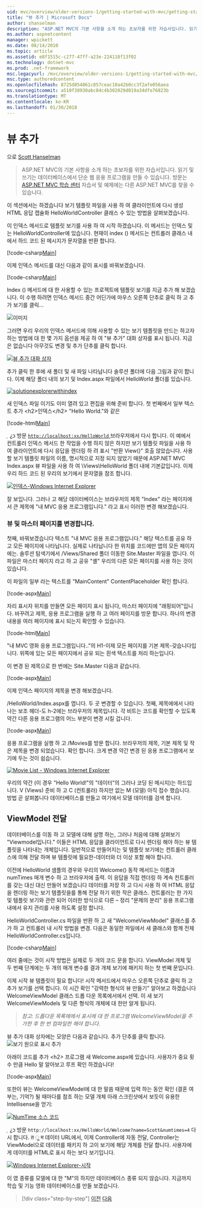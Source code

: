 ```yaml
---
uid: mvc/overview/older-versions-1/getting-started-with-mvc/getting-started-with-mvc-part3
title: "뷰 추가 | Microsoft Docs"
author: shanselman
description: "ASP.NET MVC의 기본 사항을 소개 하는 초보자를 위한 자습서입니다. 읽기 및 쓰기는 데이터베이스에서 단순 웹 응용 프로그램을 만듭니다."
ms.author: aspnetcontent
manager: wpickett
ms.date: 08/14/2010
ms.topic: article
ms.assetid: e8f1515c-c277-47ff-a23e-224118f13f02
ms.technology: dotnet-mvc
ms.prod: .net-framework
msc.legacyurl: /mvc/overview/older-versions-1/getting-started-with-mvc/getting-started-with-mvc-part3
msc.type: authoredcontent
ms.openlocfilehash: 8725d054861c857ceac10a42b0cc3f2afe056aea
ms.sourcegitcommit: a510f38930abc84c4b302029d019a34dfe76823b
ms.translationtype: MT
ms.contentlocale: ko-KR
ms.lasthandoff: 01/30/2018
---
```

<a name="adding-a-view"></a>뷰 추가
====================
으로 [Scott Hanselman](https://github.com/shanselman)

> ASP.NET MVC의 기본 사항을 소개 하는 초보자를 위한 자습서입니다. 읽기 및 쓰기는 데이터베이스에서 단순 웹 응용 프로그램을 만들 수 있습니다. 방문는 [ASP.NET MVC 학습 센터](../../../index.md) 자습서 및 예제에는 다른 ASP.NET MVC를 찾을 수 있습니다.


이 섹션에서는 하겠습니다 보기 템플릿 파일을 사용 하 여 클라이언트에 다시 생성 HTML 응답 캡슐화 HelloWorldController 클래스 수 있는 방법을 살펴보겠습니다.

이 인덱스 메서드로 템플릿 보기를 사용 하 여 시작 하겠습니다. 이 메서드는 인덱스 및는 HelloWorldController에 있습니다. 현재이 index () 메서드는 컨트롤러 클래스 내에서 하드 코드 된 메시지가 문자열을 반환 합니다.

[!code-csharp[Main](getting-started-with-mvc-part3/samples/sample1.cs)]

이제 인덱스 메서드를 대신 다음과 같이 표시를 바꿔보겠습니다.

[!code-csharp[Main](getting-started-with-mvc-part3/samples/sample2.cs)]

Index () 메서드에 대 한 사용할 수 있는 프로젝트에 템플릿 보기를 지금 추가 해 보겠습니다. 이 수행 하려면 인덱스 메서드 중간 어딘가에 마우스 오른쪽 단추로 클릭 하 고 추가 보기를 클릭...

![이미지](getting-started-with-mvc-part3/_static/image1.png)

그러면 우리 우리의 인덱스 메서드에 의해 사용할 수 있는 보기 템플릿을 만드는 하고자 하는 방법에 대 한 몇 가지 옵션을 제공 하 여 "뷰 추가" 대화 상자를 표시 됩니다. 지금은 없습니다 아무것도 변경 및 추가 단추를 클릭 합니다.

[![뷰 추가 대화 상자](getting-started-with-mvc-part3/_static/image3.png)](getting-started-with-mvc-part3/_static/image2.png)

추가 클릭 한 후에 새 폴더 및 새 파일 나타납니다 솔루션 폴더에 다음 그림과 같이 합니다. 이제 해당 폴더 내의 보기 및 Index.aspx 파일에서 HelloWorld 폴더를 있습니다.

[![solutionexplorerwithindex](getting-started-with-mvc-part3/_static/image5.png)](getting-started-with-mvc-part3/_static/image4.png)

새 인덱스 파일 이기도 이미 열려 있고 편집을 위해 준비 합니다. 첫 번째에서 일부 텍스트 추가 &lt;h2&gt;인덱스&lt;/h2&gt; "Hello World."와 같은

[!code-html[Main](getting-started-with-mvc-part3/samples/sample3.html)]

ְ ְ ¿כ 방문 [ `http://localhost:xx/HelloWorld` ](http://localhostxx) 브라우저에서 다시 합니다. 이 예에서 컨트롤러 인덱스 메서드 한 작업을 수행 하지 않은 하지만 보기 템플릿 파일을 사용 하 여 클라이언트에 다시 응답을 렌더링 하 려 표시 "반환 View()" 호출 않았습니다. 사용할 보기 템플릿 파일의 이름, 명시적으로 지정 되지 않았기 때문에 ASP.NET MVC Index.aspx 뷰 파일을 사용 하 여 \Views\HelloWorld 폴더 내에 기본값입니다. 이제 우리 하드 코드 된 우리의 보기에서 문자열을 참조 합니다.

[![인덱스-Windows Internet Explorer](getting-started-with-mvc-part3/_static/image7.png)](getting-started-with-mvc-part3/_static/image6.png)

잘 보입니다. 그러나 고 해당 데이터베이스는 브라우저의 제목 "Index" 라는 페이지에서 큰 제목에 "내 MVC 응용 프로그램입니다." 라고 표시 이러한 변경 해보겠습니다.

### <a name="changing-views-and-master-pages"></a>뷰 및 마스터 페이지를 변경합니다.

첫째, 바꿔보겠습니다 텍스트 "내 MVC 응용 프로그램입니다." 해당 텍스트를 공유 하 고 모든 페이지에 나타납니다. 실제로 나타납니다 한 위치를 코드에만 앱의 모든 페이지에는. 솔루션 탐색기에서 /Views/Shared 폴더 이동한 Site.Master 파일을 엽니다. 이 파일은 마스터 페이지 라고 하 고 공유 "셸" 우리의 다른 모든 페이지를 사용 하는 것이 있습니다.

이 파일의 일부 라는 텍스트를 "MainContent" ContentPlaceholder 확인 합니다.

[!code-aspx[Main](getting-started-with-mvc-part3/samples/sample4.aspx)]

자리 표시자 위치를 만들면 모든 페이지 표시 됩니다, 마스터 페이지에 "래핑되어"입니다. 바꾸려고 제목, 응용 프로그램을 실행 하 고 여러 페이지를 방문 합니다. 하나의 변경 내용을 여러 페이지에 표시 되는지 확인할 수 있습니다.

[!code-html[Main](getting-started-with-mvc-part3/samples/sample5.html)]

"내 MVC 영화 응용 프로그램입니다.."의 H1-이제 모든 페이지를 기본 제목-갖습니다입니다. 위쪽에 있는 모든 페이지에서 공유 되는 흰색 텍스트를 처리 하는입니다.

이 변경 된 제목으로 한 번에는 Site.Master 다음과 같습니다.

[!code-aspx[Main](getting-started-with-mvc-part3/samples/sample6.aspx)]

이제 인덱스 페이지의 제목을 변경 해보겠습니다.

/HelloWorld/Index.aspx를 엽니다. 두 곳 변경할 수 있습니다. 첫째, 제목에에서 나타나는 보조 헤더-도 h-2에는 브라우저의 제목입니다. 각 비트는 코드를 확인할 수 있도록 약간 다른 응용 프로그램의 어느 부분이 변경 시킬 겁니다.

[!code-aspx[Main](getting-started-with-mvc-part3/samples/sample7.aspx)]

응용 프로그램을 실행 하 고 /Movies를 방문 합니다. 브라우저의 제목, 기본 제목 및 작은 제목을 변경 되었습니다. 확인 합니다. 크게 변경 약간 변경 된 응용 프로그램에서 보기에 두는 것이 쉽습니다.

[![Movie List - Windows Internet Explorer](getting-started-with-mvc-part3/_static/image9.png)](getting-started-with-mvc-part3/_static/image8.png)

우리의 약간 (이 경우 "Hello World!"의 "데이터"의 그러나 코딩 된 메시지)는 하드입니다. V (Views) 준비 하 고 C (컨트롤러) 하지만 없는 M (모델) 아직 접수 했습니다. 방법 곧 살펴봅니다 데이터베이스를 만들고 여기에서 모델 데이터를 검색 합니다.

## <a name="passing-a-viewmodel"></a>ViewModel 전달

데이터베이스를 이동 하 고 모델에 대해 설명 하는, 그러나 처음에 대해 살펴보기 "Viewmodel입니다." 이들은 HTML 응답을 클라이언트로 다시 렌더링 해야 하는 뷰 템플릿을 나타내는 개체입니다. 일반적으로 만들어지는 및 템플릿 보기에는 컨트롤러 클래스에 의해 전달 하며 뷰 템플릿에 필요한-데이터와 더 이상 포함 해야 합니다.

이전에 HelloWorld 샘플의 경우와 우리의 Welcome() 동작 메서드는 이름과 numTimes 매개 변수 하 고 브라우저에 출력. 이 응답을 직접 렌더링 하 계속 컨트롤러를 갖는 대신 대신 만들어 보겠습니다 데이터를 저장 하 고 다시 사용 하 여 HTML 응답을 렌더링 하는 보기 템플릿을를 통해 전달 하기 위한 작은 클래스. 컨트롤러는 한 가지 및 템플릿 보기와 관련 되어 이러한 방식으로 다른 – 정리 "문제의 분리" 응용 프로그램 내에서 유지 관리를 사용 하도록 설정 합니다.

HelloWorldController.cs 파일을 반환 하 고 새 "WelcomeViewModel" 클래스를 추가 하 고 컨트롤러 내 시작 방법을 변경. 다음은 동일한 파일에서 새 클래스와 함께 전체 HelloWorldController.cs입니다.

[!code-csharp[Main](getting-started-with-mvc-part3/samples/sample8.cs)]

여러 줄에는 것이 시작 방법은 실제로 두 개의 코드 문을 합니다. ViewModel 개체 및 두 번째 단계에는 두 개의 매개 변수를 결과 개체 보기에 패키지 하는 첫 번째 문입니다.

이제 시작 뷰 템플릿이 필요 합니다! 시작 메서드에서 마우스 오른쪽 단추로 클릭 하 고 추가 보기를 선택 합니다. 이 시간 확인 "강력한 형식의 뷰 만들기" 알아보고 하겠습니다 WelcomeViewModel 클래스 드롭 다운 목록에서에서 선택. 이 새 보기 WelcomeViewModels 및 다른 형식의 개체에 대 한만 알게 됩니다.

> *참고: 드롭다운 목록에에서 표시에 대 한 프로그램 WelcomeViewModel을 추가한 후 한 번 컴파일한 해야 합니다.*


뷰 추가 대화 상자에는 모양은 다음과 같습니다. 추가 단추를 클릭 합니다. ![보기 원으로 표시 추가](getting-started-with-mvc-part3/_static/image10.png)

아래이 코드를 추가 &lt;h2&gt; 프로그램 새 Welcome.aspx에 있습니다. 사용자가 중요 횟수 만큼 Hello 말 알아보고 루프 확인 하겠습니다!

[!code-aspx[Main](getting-started-with-mvc-part3/samples/sample9.aspx)]

또한이 뷰는 WelcomeViewModel에 대 한 말씀 때문에 입력 하는 동안 확인 (결혼 여부는, 기억?) 될 때마다를 참조 하는 모델 개체 아래 스크린샷에서 보듯이 유용한 Intellisense을 얻기:

[![NumTime 소스 코드](getting-started-with-mvc-part3/_static/image12.png)](getting-started-with-mvc-part3/_static/image11.png)

ְ ְ ¿כ 방문 `http://localhost:xx/HelloWorld/Welcome?name=Scott&numtimes=4` 다시 합니다. त ु म 데이터 URL에서, 이제 Controller에 자동 전달, Controller는 ViewModel으로 데이터를 패키지 하 고이 보기에 해당 개체를 전달 합니다. 사용자에 게 데이터를 HTML로 표시 하는 보다 보기입니다.

[![Windows Internet Explorer-시작](getting-started-with-mvc-part3/_static/image14.png)](getting-started-with-mvc-part3/_static/image13.png)

이 였 종류를 모델에 대 한 "M"의 하지만 데이터베이스 종류 되지 않습니다. 지금까지 학습 및 기능 영화 데이터베이스를 만들 보겠습니다.

>[!div class="step-by-step"]
[이전](getting-started-with-mvc-part2.md)
[다음](getting-started-with-mvc-part4.md)
